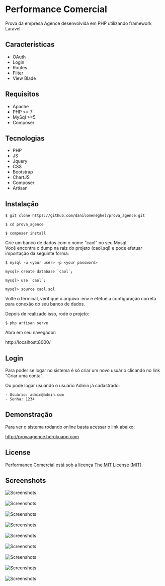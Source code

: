 # Performance Comercial

Prova da empresa Agence desenvolvida em PHP utilizando framework Laravel.

## Características

- OAuth
- Login
- Routes
- Filter
- View Blade

## Requisitos

- Apache
- PHP >= 7
- MySql >=5
- Composer

## Tecnologias

- PHP
- JS
- Jquery
- CSS
- Bootstrap
- ChartJS
- Composer
- Artisan

## Instalação

```
$ git clone https://github.com/danilomeneghel/prova_agence.git

$ cd prova_agence

$ composer install
```

Crie um banco de dados com o nome "caol" no seu Mysql. <br>
Você encontra o dump na raiz do projeto (caol.sql) e pode efetuar importação da seguinte forma:

```
$ mysql -u <your user> -p <your password>

mysql> create database `caol`;

mysql> use `caol`;

mysql> source caol.sql
```

Volte o terminal, verifique o arquivo .env e efetue a configuração correta para conexão do seu banco de dados.<br>

Depois de realizado isso, rode o projeto:

```
$ php artisan serve
```

Abra em seu navegador: <br> 

http://localhost:8000/

## Login 

Para poder se logar no sistema é só criar um novo usuário clicando no link "Criar uma conta".

Ou pode logar usuando o usuário Admin já cadastrado: <br>

	- Usuário: admin@admin.com
	- Senha: 1234

## Demonstração

Para ver o sistema rodando online basta acessar o link abaixo: <br>

http://provaagence.herokuapp.com

## License

Performance Comercial está sob a licença <a href="LICENSE">The MIT License (MIT)</a>.

## Screenshots

![Screenshots](screenshots/screenshot01.png)<br><br>
![Screenshots](screenshots/screenshot02.png)<br><br>
![Screenshots](screenshots/screenshot03.png)<br><br>
![Screenshots](screenshots/screenshot04.png)<br><br>
![Screenshots](screenshots/screenshot05.png)<br><br>
![Screenshots](screenshots/screenshot06.png)<br><br>
![Screenshots](screenshots/screenshot07.png)<br><br>
![Screenshots](screenshots/screenshot08.png)<br><br>
![Screenshots](screenshots/screenshot09.png)<br><br>
